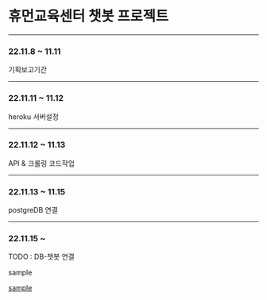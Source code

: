 # 휴먼교육센터 챗봇 프로젝트

---

### 22.11.8 ~ 11.11

기획보고기간

---

### 22.11.11 ~ 11.12

heroku 서버설정

---

### 22.11.12 ~ 11.13

API & 크롤링 코드작업

---

### 22.11.13 ~ 11.15

postgreDB 연결

---

### 22.11.15 ~ 

TODO : DB-챗봇 연결

sample
<br/>

[sample](project/image/sample.jpg)
